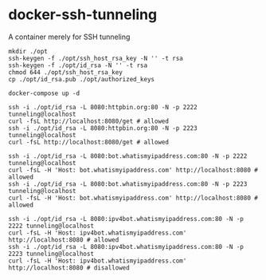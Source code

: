 # docker-ssh-tunneling
A container merely for SSH tunneling

	mkdir ./opt
	ssh-keygen -f ./opt/ssh_host_rsa_key -N '' -t rsa
	ssh-keygen -f ./opt/id_rsa -N '' -t rsa
	chmod 644 ./opt/ssh_host_rsa_key
	cp ./opt/id_rsa.pub ./opt/authorized_keys
	
	docker-compose up -d
	
	ssh -i ./opt/id_rsa -L 8080:httpbin.org:80 -N -p 2222 tunneling@localhost
	curl -fsL http://localhost:8080/get # allowed
	ssh -i ./opt/id_rsa -L 8080:httpbin.org:80 -N -p 2223 tunneling@localhost
	curl -fsL http://localhost:8080/get # allowed
	
	ssh -i ./opt/id_rsa -L 8080:bot.whatismyipaddress.com:80 -N -p 2222 tunneling@localhost
	curl -fsL -H 'Host: bot.whatismyipaddress.com' http://localhost:8080 # allowed
	ssh -i ./opt/id_rsa -L 8080:bot.whatismyipaddress.com:80 -N -p 2223 tunneling@localhost
	curl -fsL -H 'Host: bot.whatismyipaddress.com' http://localhost:8080 # allowed
	
	ssh -i ./opt/id_rsa -L 8080:ipv4bot.whatismyipaddress.com:80 -N -p 2222 tunneling@localhost
	curl -fsL -H 'Host: ipv4bot.whatismyipaddress.com' http://localhost:8080 # allowed
	ssh -i ./opt/id_rsa -L 8080:ipv4bot.whatismyipaddress.com:80 -N -p 2223 tunneling@localhost
	curl -fsL -H 'Host: ipv4bot.whatismyipaddress.com' http://localhost:8080 # disallowed